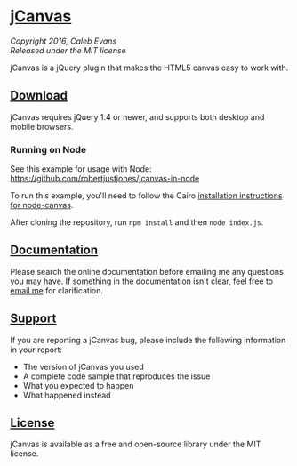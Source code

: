 # [jCanvas](https://projects.calebevans.me/jcanvas/)
*Copyright 2016, Caleb Evans*  
*Released under the MIT license*

jCanvas is a jQuery plugin that makes the HTML5 canvas easy to work with.

## [Download](https://projects.calebevans.me/jcanvas/downloads/)

jCanvas requires jQuery 1.4 or newer, and supports both desktop and mobile browsers.

### Running on Node

See this example for usage with Node:
https://github.com/robertjustjones/jcanvas-in-node

To run this example, you'll need to follow the Cairo [installation instructions for node-canvas](https://github.com/Automattic/node-canvas/wiki).

After cloning the repository, run `npm install` and then `node index.js`.

## [Documentation](https://projects.calebevans.me/jcanvas/docs/)

Please search the online documentation before emailing me any questions you may have. If something in the documentation isn't clear, feel free to [email me](mailto:caleb@calebevans.me) for clarification.

## [Support](https://projects.calebevans.me/jcanvas/support/)

If you are reporting a jCanvas bug, please include the following information in your report:

* The version of jCanvas you used
* A complete code sample that reproduces the issue
* What you expected to happen
* What happened instead

## [License](https://github.com/caleb531/jcanvas/blob/master/LICENSE.txt)

jCanvas is available as a free and open-source library under the MIT license.

